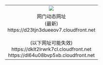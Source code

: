 ﻿<table>
  <tr></tr>
  <tr><td colspan=2 align=center><img src="https://d23tjn3dueeov7.cloudfront.net/Up/oGate.jpg" /></td></tr>
  <tr><td colspan=2 align=center>网门动态网址<br/>(最新)
<br>https://d23tjn3dueeov7.cloudfront.net
<br/><br/>(以下网址可能失效)
<br>https://dklt2lrwrk7cl.cloudfront.net
<br>https://dl64u08bvp5xb.cloudfront.net
    </td>
  </tr>
</table>
